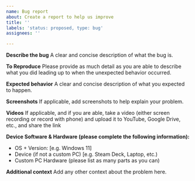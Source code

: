```yaml
---
name: Bug report
about: Create a report to help us improve
title: ''
labels: 'status: proposed, type: bug'
assignees: ''

---
```


**Describe the bug**
A clear and concise description of what the bug is.

**To Reproduce**
Please provide as much detail as you are able to describe what you did leading up to when the unexpected behavior occurred.

**Expected behavior**
A clear and concise description of what you expected to happen.

**Screenshots**
If applicable, add screenshots to help explain your problem.

**Videos**
If applicable, and if you are able, take a video (either screen recording or record with phone) and upload it to YouTube, Google Drive, etc., and share the link

**Device Software & Hardware (please complete the following information):**
 - OS + Version: [e.g. Windows 11]
 - Device (if not a custom PC) [e.g. Steam Deck, Laptop, etc.)
 - Custom PC Hardware (please list as many parts as you can)

**Additional context**
Add any other context about the problem here.
